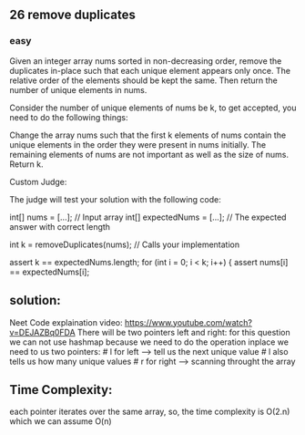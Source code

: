 
## 26 remove duplicates 
### easy
Given an integer array nums sorted in non-decreasing order, remove the duplicates in-place such that each unique element appears only once. The relative order of the elements should be kept the same. Then return the number of unique elements in nums.

Consider the number of unique elements of nums be k, to get accepted, you need to do the following things:

Change the array nums such that the first k elements of nums contain the unique elements in the order they were present in nums initially. The remaining elements of nums are not important as well as the size of nums.
Return k.

Custom Judge:

The judge will test your solution with the following code:


int[] nums = [...]; // Input array
int[] expectedNums = [...]; // The expected answer with correct length

int k = removeDuplicates(nums); // Calls your implementation

assert k == expectedNums.length;
for (int i = 0; i < k; i++) {
    assert nums[i] == expectedNums[i];

## solution:
Neet Code explaination video: https://www.youtube.com/watch?v=DEJAZBq0FDA
There will be two pointers left and right:
for this question we can not use hashmap because we need to do the operation inplace
 we need to us two pointers:
            # l for left --> tell us the next unique value
            # l also tells us how many unique values
            # r for right --> scanning throught the array

## Time Complexity:
each pointer iterates over the same array, so, the time complexity is O(2.n) which we can assume O(n)

